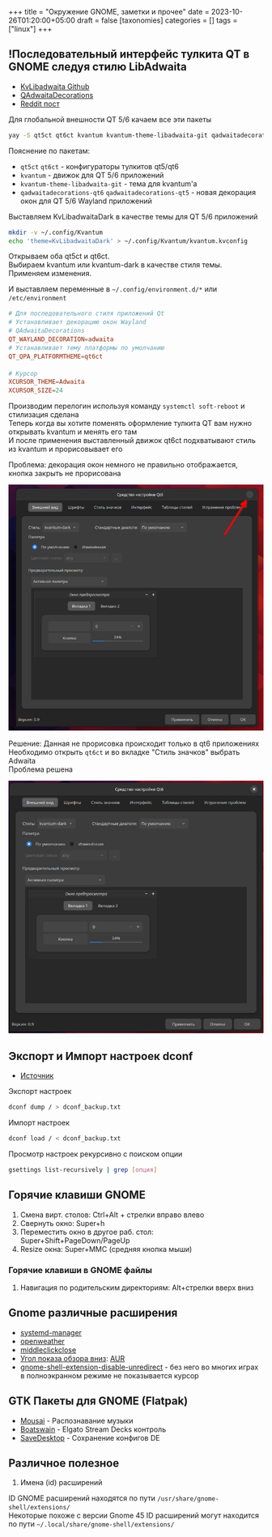 +++
title = "Окружение GNOME, заметки и прочее"
date = 2023-10-26T01:20:00+05:00
draft = false
[taxonomies]
categories = []
tags = ["linux"]
+++

## !Последовательный интерфейс тулкита QT в GNOME следуя стилю LibAdwaita

- [KvLibadwaita Github](https://github.com/GabePoel/KvLibadwaita)
- [QAdwaitaDecorations](https://github.com/FedoraQt/QAdwaitaDecorations)
- [Reddit пост](https://www.reddit.com/r/archlinux/comments/16osm1k/adwaitacolorschemes_package_gone_from_the_repos/)

Для глобальной внешности QT 5/6 качаем все эти пакеты

```sh
yay -S qt5ct qt6ct kvantum kvantum-theme-libadwaita-git qadwaitadecorations-qt6
```

Пояснение по пакетам:

- `qt5ct` `qt6ct` - конфигураторы тулкитов qt5/qt6
- `kvantum` - движок для QT 5/6 приложений
- `kvantum-theme-libadwaita-git` - тема для kvantum'а
- `qadwaitadecorations-qt6` `qadwaitadecorations-qt5` - новая декорация окон для QT 5/6 Wayland приложений

Выставляем KvLibadwaitaDark в качестве темы для QT 5/6 приложений

```sh
mkdir -v ~/.config/Kvantum
echo 'theme=KvLibadwaitaDark' > ~/.config/Kvantum/kvantum.kvconfig
```

Открываем оба qt5ct и qt6ct.\
Выбираем kvantum или kvantum-dark в качестве стиля темы.\
Применяем изменения.

И выставляем переменные в ``~/.config/environment.d/*`` или ``/etc/environment``

```conf
# Для последовательного стиля приложений Qt
# Устанавливает декорацию окон Wayland
# QAdwaitaDecorations
QT_WAYLAND_DECORATION=adwaita
# Устанавливает тему платформы по умолчанию
QT_QPA_PLATFORMTHEME=qt6ct

# Курсор
XCURSOR_THEME=Adwaita
XCURSOR_SIZE=24
```

Производим перелогин используя команду `systemctl soft-reboot` и стилизация сделана\
Теперь когда вы хотите поменять оформление тулкита QT вам нужно открывать kvantum и менять его там\
И после применения выставленный движок qt6ct подхватывают стиль из kvantum и прорисовывает его

Проблема: декорация окон немного не правильно отображается, кнопка закрыть не прорисована

![image](/images/gnome-de-notes/Screenshot_20231126_020000_e.png)

Решение: Данная не прорисовка происходит только в qt6 приложениях\
Необходимо открыть `qt6ct` и во вкладке "Стиль значков" выбрать Adwaita\
Проблема решена

![image](/images/gnome-de-notes/Screenshot_20231126_020316.png)

## Экспорт и Импорт настроек dconf

- [Источник](https://askubuntu.com/questions/984205/how-to-save-gnome-settings-in-a-file)

Экспорт настроек

```sh
dconf dump / > dconf_backup.txt
```

Импорт настроек

```sh
dconf load / < dconf_backup.txt
```

Просмотр настроек рекурсивно с поиском опции

```sh
gsettings list-recursively | grep [опция]
```

## Горячие клавиши GNOME

1. Смена вирт. столов: Ctrl+Alt + стрелки вправо влево
2. Свернуть окно: Super+h
3. Переместить окно в другое раб. стол: Super+Shift+PageDown/PageUp
4. Resize окна: Super+MMC (средняя кнопка мыши)

### Горячие клавиши в GNOME файлы

1. Навигация по родительским директориям: Alt+стрелки вверх вниз

## Gnome различные расширения

- [systemd-manager](https://github.com/hardpixel/systemd-manager)
- [openweather](https://gitlab.com/skrewball/openweather)
- [middleclickclose](https://github.com/p91paul/middleclickclose)
- [Угол показа обзора вниз](https://github.com/jdoda/hotedge): [AUR](https://aur.archlinux.org/packages/gnome-shell-extension-hot-edge-git)
- [gnome-shell-extension-disable-unredirect](https://github.com/kazysmaster/gnome-shell-extension-disable-unredirect) - без него во многих играх в полноэкранном режиме не показывается курсор

## GTK Пакеты для GNOME (Flatpak)

- [Mousai](https://flathub.org/apps/io.github.seadve.Mousai) - Распознавание музыки
- [Boatswain](https://flathub.org/apps/com.feaneron.Boatswain) - Elgato Stream Decks контроль
- [SaveDesktop](https://flathub.org/apps/io.github.vikdevelop.SaveDesktop) - Сохранение конфигов DE

## Различное полезное

1. Имена (id) расширений

ID GNOME расширений находятся по пути ``/usr/share/gnome-shell/extensions/``\
Некоторые похоже с версии Gnome 45 ID расширений могут находится по пути `~/.local/share/gnome-shell/extensions/`
